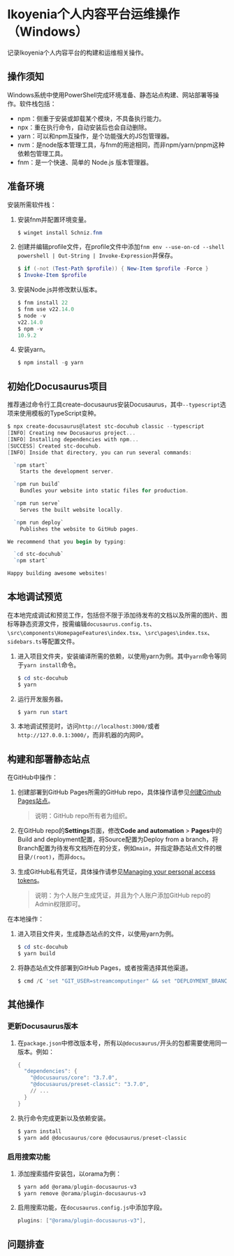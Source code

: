 # Ikoyenia个人内容平台运维操作（Windows）

记录Ikoyenia个人内容平台的构建和运维相关操作。

## 操作须知

Windows系统中使用PowerShell完成环境准备、静态站点构建、网站部署等操作。软件栈包括：

- npm：侧重于安装或卸载某个模块，不具备执行能力。
- npx：重在执行命令，自动安装后也会自动删除。
- yarn：可以和npm互操作，是个功能强大的JS包管理器。
- nvm：是node版本管理工具，与fnm的用途相同，而非npm/yarn/pnpm这种依赖包管理工具。
- fnm：是一个快速、简单的 Node.js 版本管理器。

## 准备环境

安装所需软件栈：

1. 安装fnm并配置环境变量。

   ```powershell
   $ winget install Schniz.fnm
   ```

2. 创建并编辑profile文件，在profile文件中添加`fnm env --use-on-cd --shell powershell | Out-String | Invoke-Expression`并保存。
   ```powershell
   $ if (-not (Test-Path $profile)) { New-Item $profile -Force }
   $ Invoke-Item $profile
   ```

3. 安装Node.js并修改默认版本。

   ```powershell
   $ fnm install 22
   $ fnm use v22.14.0
   $ node -v
   v22.14.0
   $ npm -v
   10.9.2
   ```

4. 安装yarn。
   ```powershell
   $ npm install -g yarn
   ```

## 初始化Docusaurus项目

推荐通过命令行工具create-docusaurus安装Docusaurus，其中`--typescript`选项来使用模板的TypeScript变种。

```powershell
$ npx create-docusaurus@latest stc-docuhub classic --typescript
[INFO] Creating new Docusaurus project...
[INFO] Installing dependencies with npm...
[SUCCESS] Created stc-docuhub.
[INFO] Inside that directory, you can run several commands:

  `npm start`
    Starts the development server.

  `npm run build`
    Bundles your website into static files for production.

  `npm run serve`
    Serves the built website locally.

  `npm run deploy`
    Publishes the website to GitHub pages.

We recommend that you begin by typing:

  `cd stc-docuhub`
  `npm start`

Happy building awesome websites!
```

## 本地调试预览

在本地完成调试和预览工作，包括但不限于添加待发布的文档以及所需的图片、图标等静态资源文件，按需编辑`docusaurus.config.ts`、`\src\components\HomepageFeatures\index.tsx`、`\src\pages\index.tsx`、`sidebars.ts`等配置文件。

1. 进入项目文件夹，安装编译所需的依赖，以使用yarn为例。其中`yarn`命令等同于`yarn install`命令。

   ```powershell
   $ cd stc-docuhub
   $ yarn
   ```

2. 运行开发服务器。

   ```powershell
   $ yarn run start
   ```

3. 本地调试预览时，访问`http://localhost:3000/`或者`http://127.0.0.1:3000/`，而非机器的内网IP。

## 构建和部署静态站点

在GitHub中操作：

1. 创建部署到GitHub Pages所需的GitHub repo，具体操作请参见[创建Github Pages站点](https://docs.github.com/zh/pages/getting-started-with-github-pages/creating-a-github-pages-site)。

   > 说明：GitHub repo所有者为组织。

2. 在GitHub repo的**Settings**页面，修改**Code and automation** > **Pages**中的Build and deployment配置，将Source配置为Deploy from a branch，将Branch配置为待发布文档所在的分支，例如`main`，并指定静态站点文件的根目录`/(root)`，而非`docs`。

3. 生成GitHub私有凭证，具体操作请参见[Managing your personal access tokens](https://docs.github.com/en/authentication/keeping-your-account-and-data-secure/managing-your-personal-access-tokens)。

   > 说明：为个人账户生成凭证，并且为个人账户添加GitHub repo的Admin权限即可。

在本地操作：

1. 进入项目文件夹，生成静态站点的文件，以使用yarn为例。

   ```powershell
   $ cd stc-docuhub
   $ yarn build
   ```

2. 将静态站点文件部署到GitHub Pages，或者按需选择其他渠道。

   ```powershell
   $ cmd /C 'set "GIT_USER=streamcomputinger" && set "DEPLOYMENT_BRANCH=main" && yarn deploy'
   ```

## 其他操作

### 更新Docusaurus版本

1. 在`package.json`中修改版本号，所有以`@docusaurus/`开头的包都需要使用同一版本。例如：

   ```powershell
   {
     "dependencies": {
       "@docusaurus/core": "3.7.0",
       "@docusaurus/preset-classic": "3.7.0",
       // ...
     }
   }
   ```

2. 执行命令完成更新以及依赖安装。

   ```powershell
   $ yarn install
   $ yarn add @docusaurus/core @docusaurus/preset-classic
   ```

### 启用搜索功能

1. 添加搜索插件安装包，以orama为例：

   ```powershell
   $ yarn add @orama/plugin-docusaurus-v3
   $ yarn remove @orama/plugin-docusaurus-v3
   ```

2. 启用搜索功能，在`docusaurus.config.js`中添加字段。

   ```powershell
   plugins: ["@orama/plugin-docusaurus-v3"],
   ```

## 问题排查

